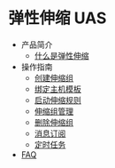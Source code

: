 # 弹性伸缩 UAS

* 产品简介
    * [什么是弹性伸缩](/uas/introduction/concept)
* 操作指南
    * [创建伸缩组](/uas/guide/createtask)
    * [绑定主机模板](/uas/guide/createhost)
    * [启动伸缩规则](/uas/guide/startrules)
    * [伸缩组管理](/uas/guide/lbuhost)
    * [删除伸缩组](/uas/guide/deletetask)
    * [消息订阅](/uas/guide/message)
    * [定时任务](/uas/guide/schedule)
* [FAQ](/uas/faq)



